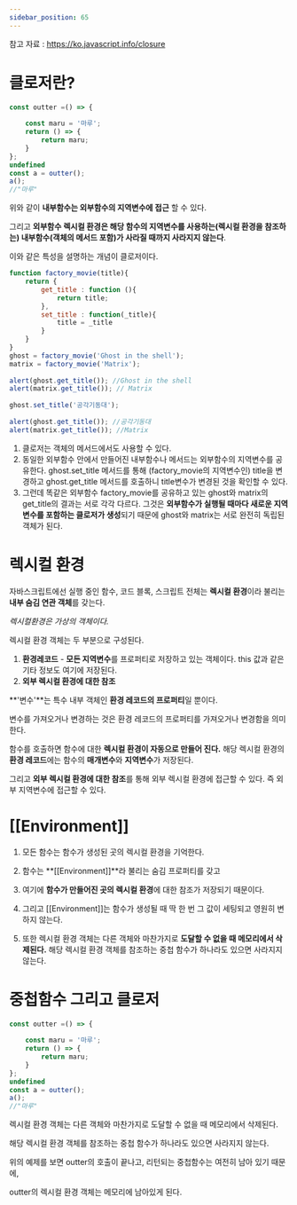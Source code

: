 ```yaml
---
sidebar_position: 65
---
```

참고 자료 : https://ko.javascript.info/closure

# 클로저란?

```javascript
const outter =() => {
    
    const maru = '마루';
    return () => {
        return maru;
    }
};
undefined
const a = outter();
a();
//"마루"
```

위와 같이 **내부함수는 외부함수의 지역변수에 접근** 할 수 있다.

그리고 **외부함수 렉시컬 환경은 해당 함수의 지역변수를 사용하는(렉시컬 환경을 참조하는) 내부함수(객체의 메서드 포함)가 사라질 때까지 사라지지 않는다**.

이와 같은 특성을 설명하는 개념이 클로저이다.









```javascript
function factory_movie(title){
    return {
        get_title : function (){
            return title;
        },
        set_title : function(_title){
            title = _title
        }
    }
}
ghost = factory_movie('Ghost in the shell');
matrix = factory_movie('Matrix');
 
alert(ghost.get_title()); //Ghost in the shell
alert(matrix.get_title()); // Matrix
 
ghost.set_title('공각기동대');
 
alert(ghost.get_title()); //공각기동대
alert(matrix.get_title()); //Matrix
```

1. 클로저는 객체의 메서드에서도 사용할 수 있다.
2. 동일한 외부함수 안에서 만들어진 내부함수나 메서드는 외부함수의 지역변수를 공유한다. ghost.set_title 메서드를 통해 (factory_movie의 지역변수인) title을 변경하고 ghost.get_title 메서드를 호출하니 title변수가 변경된 것을 확인할 수 있다.
3. 그런데 똑같은 외부함수 factory_movie를 공유하고 있는 ghost와 matrix의 get_title의 결과는 서로 각각 다르다. 그것은 **외부함수가 실행될 때마다 새로운 지역변수를 포함하는 클로저가 생성**되기 때문에 ghost와 matrix는 서로 완전히 독립된 객체가 된다.



# 렉시컬 환경

  자바스크립트에선 실행 중인 함수, 코드 블록, 스크립트 전체는 **렉시컬 환경**이라 불리는 **내부 숨김 연관 객체**를 갖는다.

*렉시컬환경은 가상의 객체이다.*



렉시컬 환경 객체는 두 부분으로 구성된다.

1. **환경레코드** - **모든 지역변수**를 프로퍼티로 저장하고 있는 객체이다. this 값과 같은 기타 정보도 여기에 저장된다.
2. **외부 렉시컬 환경에 대한 참조**



**'변수'**는 특수 내부 객체인 **환경 레코드의 프로퍼티**일 뿐이다.

변수를 가져오거나 변경하는 것은 환경 레코드의 프로퍼티를 가져오거나 변경함을 의미한다.

함수를 호출하면 함수에 대한 **렉시컬 환경이 자동으로 만들어 진다.** 해당 렉시컬 환경의 **환경 레코드**에는 함수의 **매개변수**와 **지역변수**가 저장된다.

그리고 **외부 렉시컬 환경에 대한 참조**를 통해 외부 렉시컬 환경에 접근할 수 있다. 즉 외부 지역변수에 접근할 수 있다.

# [[Environment]]

1. 모든 함수는 함수가 생성된 곳의 렉시컬 환경을 기억한다.

2. 함수는 **[[Environment]]**라 불리는 숨김 프로퍼티를 갖고

3. 여기에 **함수가 만들어진 곳의 렉시컬 환경**에 대한 참조가 저장되기 때문이다.

4. 그리고 [[Environment]]는 함수가 생성될 때 딱 한 번 그 값이 세팅되고 영원히 변하지 않는다.

5. 또한 렉시컬 환경 객체는 다른 객체와 마찬가지로 **도달할 수 없을 때 메모리에서 삭제된다.** 해당 렉시컬 환경 객체를 참조하는 중첩 함수가 하나라도 있으면 사라지지 않는다.



# 중첩함수 그리고 클로저

```javascript
const outter =() => {
    
    const maru = '마루';
    return () => {
        return maru;
    }
};
undefined
const a = outter();
a();
//"마루"
```

렉시컬 환경 객체는 다른 객체와 마찬가지로 도달할 수 없을 때 메모리에서 삭제된다.

해당 렉시컬 환경 객체를 참조하는 중첩 함수가 하나라도 있으면 사라지지 않는다.

위의 예제를 보면 outter의 호출이 끝나고, 리턴되는 중첩함수는 여전히 남아 있기 때문에,

outter의 렉시컬 환경 객체는 메모리에 남아있게 된다.



